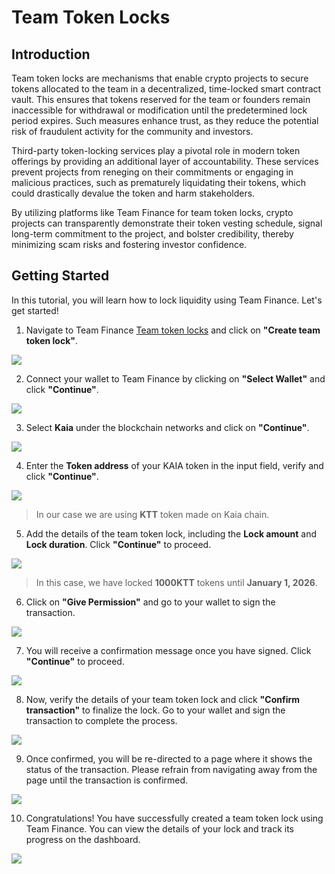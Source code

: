 # Team Token Locks

## Introduction

Team token locks are mechanisms that enable crypto projects to secure tokens allocated to the team in a decentralized, time-locked smart contract vault. This ensures that tokens reserved for the team or founders remain inaccessible for withdrawal or modification until the predetermined lock period expires. Such measures enhance trust, as they reduce the potential risk of fraudulent activity for the community and investors.

Third-party token-locking services play a pivotal role in modern token offerings by providing an additional layer of accountability. These services prevent projects from reneging on their commitments or engaging in malicious practices, such as prematurely liquidating their tokens, which could drastically devalue the token and harm stakeholders.

By utilizing platforms like Team Finance for team token locks, crypto projects can transparently demonstrate their token vesting schedule, signal long-term commitment to the project, and bolster credibility, thereby minimizing scam risks and fostering investor confidence.

## Getting Started

In this tutorial, you will learn how to lock liquidity using Team Finance. Let's get started!

1. Navigate to Team Finance [Team token locks](https://team.finance/team-token-locks) and click on **"Create team token lock"**.

![](/img/build/tools/token-management/team-token-locks/ttl-step-1.jpeg)

2. Connect your wallet to Team Finance by clicking on **"Select Wallet"** and click **"Continue"**.

![](/img/build/tools/token-management/team-token-locks/ttl-step-2.jpeg)

3. Select **Kaia** under the blockchain networks and click on **"Continue"**.

![](/img/build/tools/token-management/team-token-locks/ttl-step-3.jpeg)

4. Enter the **Token address** of your KAIA token in the input field, verify and click **"Continue"**.

![](/img/build/tools/token-management/team-token-locks/ttl-step-4.jpeg)

> In our case we are using **KTT** token made on Kaia chain.

5. Add the details of the team token lock, including the **Lock amount** and **Lock duration**. Click **"Continue"** to proceed.

![](/img/build/tools/token-management/team-token-locks/ttl-step-5.jpeg)

> In this case, we have locked **1000KTT** tokens until **January 1, 2026**.

6. Click on **"Give Permission"** and go to your wallet to sign the transaction.

![](/img/build/tools/token-management/team-token-locks/ttl-step-6.jpeg)

7. You will receive a confirmation message once you have signed. Click **"Continue"** to proceed.

![](/img/build/tools/token-management/team-token-locks/ttl-step-7.jpeg)

8. Now, verify the details of your team token lock and click **"Confirm transaction"** to finalize the lock. Go to your wallet and sign the transaction to complete the process.

![](/img/build/tools/token-management/team-token-locks/ttl-step-8.jpeg)

9. Once confirmed, you will be re-directed to a page where it shows the status of the transaction. Please refrain from navigating away from the page until the transaction is confirmed.

![](/img/build/tools/token-management/team-token-locks/ttl-step-9.jpeg)

10. Congratulations! You have successfully created a team token lock using Team Finance. You can view the details of your lock and track its progress on the dashboard.

![](/img/build/tools/token-management/team-token-locks/ttl-step-10.jpeg)

